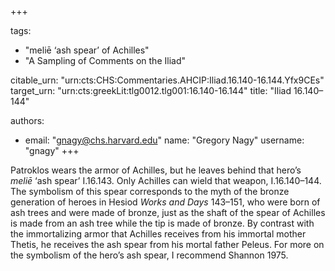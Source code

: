 +++

tags:
- "meliē ‘ash spear’ of Achilles"
- "A Sampling of Comments on the Iliad"

citable_urn: "urn:cts:CHS:Commentaries.AHCIP:Iliad.16.140-16.144.Yfx9CEs"
target_urn: "urn:cts:greekLit:tlg0012.tlg001:16.140-16.144"
title: "Iliad 16.140–144"

authors:
- email: "gnagy@chs.harvard.edu"
  name: "Gregory Nagy"
  username: "gnagy"
+++

<p>Patroklos wears the armor of Achilles, but he leaves behind that hero’s <em>meliē</em> ‘ash spear’ I.16.143. Only Achilles can wield that weapon, I.16.140–144. The symbolism of this spear corresponds to the myth of the bronze generation of heroes in Hesiod <em>Works and Days </em>143–151, who were born of ash trees and were made of bronze, just as the shaft of the spear of Achilles is made from an ash tree while the tip is made of bronze. By contrast with the immortalizing armor that Achilles receives from his immortal mother Thetis, he receives the ash spear from his mortal father Peleus. For more on the symbolism of the hero’s ash spear, I recommend Shannon 1975.  </p>